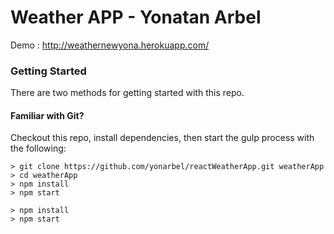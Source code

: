 # Weather APP - Yonatan Arbel
Demo : http://weathernewyona.herokuapp.com/
### Getting Started

There are two methods for getting started with this repo.

#### Familiar with Git?
Checkout this repo, install dependencies, then start the gulp process with the following:

```
> git clone https://github.com/yonarbel/reactWeatherApp.git weatherApp
> cd weatherApp
> npm install
> npm start
```


```
> npm install
> npm start
```
